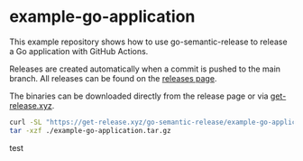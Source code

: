 # example-go-application

This example repository shows how to use go-semantic-release to release a Go application with GitHub Actions.

Releases are created automatically when a commit is pushed to the main branch. All releases can be found on the [releases page](https://github.com/go-semantic-release/example-go-application/releases).

The binaries can be downloaded directly from the release page or via [get-release.xyz](https://get-release.xyz).
```bash
curl -SL "https://get-release.xyz/go-semantic-release/example-go-application/$(go env GOOS)/$(go env GOARCH)" -o ./example-go-application.tar.gz
tar -xzf ./example-go-application.tar.gz
```


test 
